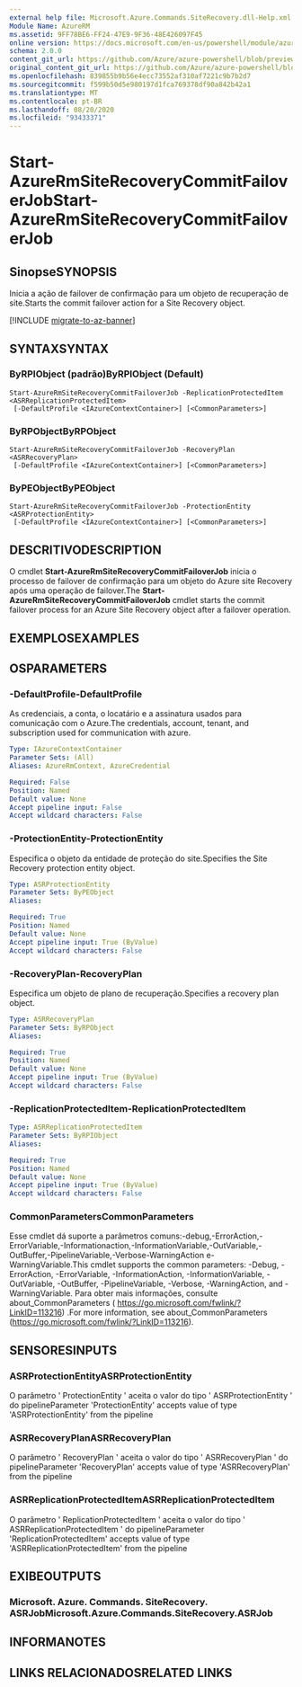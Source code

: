 ```yaml
---
external help file: Microsoft.Azure.Commands.SiteRecovery.dll-Help.xml
Module Name: AzureRM
ms.assetid: 9FF78BE6-FF24-47E9-9F36-48E426097F45
online version: https://docs.microsoft.com/en-us/powershell/module/azurerm.siterecovery/start-azurermsiterecoverycommitfailoverjob
schema: 2.0.0
content_git_url: https://github.com/Azure/azure-powershell/blob/preview/src/ResourceManager/SiteRecovery/Commands.SiteRecovery/help/Start-AzureRmSiteRecoveryCommitFailoverJob.md
original_content_git_url: https://github.com/Azure/azure-powershell/blob/preview/src/ResourceManager/SiteRecovery/Commands.SiteRecovery/help/Start-AzureRmSiteRecoveryCommitFailoverJob.md
ms.openlocfilehash: 839855b9b56e4ecc73552af310af7221c9b7b2d7
ms.sourcegitcommit: f599b50d5e980197d1fca769378df90a842b42a1
ms.translationtype: MT
ms.contentlocale: pt-BR
ms.lasthandoff: 08/20/2020
ms.locfileid: "93433371"
---
```

# <span data-ttu-id="61581-101">Start-AzureRmSiteRecoveryCommitFailoverJob</span><span class="sxs-lookup"><span data-stu-id="61581-101">Start-AzureRmSiteRecoveryCommitFailoverJob</span></span>

## <span data-ttu-id="61581-102">Sinopse</span><span class="sxs-lookup"><span data-stu-id="61581-102">SYNOPSIS</span></span>
<span data-ttu-id="61581-103">Inicia a ação de failover de confirmação para um objeto de recuperação de site.</span><span class="sxs-lookup"><span data-stu-id="61581-103">Starts the commit failover action for a Site Recovery object.</span></span>

[!INCLUDE [migrate-to-az-banner](../../includes/migrate-to-az-banner.md)]

## <span data-ttu-id="61581-104">SYNTAX</span><span class="sxs-lookup"><span data-stu-id="61581-104">SYNTAX</span></span>

### <span data-ttu-id="61581-105">ByRPIObject (padrão)</span><span class="sxs-lookup"><span data-stu-id="61581-105">ByRPIObject (Default)</span></span>
```
Start-AzureRmSiteRecoveryCommitFailoverJob -ReplicationProtectedItem <ASRReplicationProtectedItem>
 [-DefaultProfile <IAzureContextContainer>] [<CommonParameters>]
```

### <span data-ttu-id="61581-106">ByRPObject</span><span class="sxs-lookup"><span data-stu-id="61581-106">ByRPObject</span></span>
```
Start-AzureRmSiteRecoveryCommitFailoverJob -RecoveryPlan <ASRRecoveryPlan>
 [-DefaultProfile <IAzureContextContainer>] [<CommonParameters>]
```

### <span data-ttu-id="61581-107">ByPEObject</span><span class="sxs-lookup"><span data-stu-id="61581-107">ByPEObject</span></span>
```
Start-AzureRmSiteRecoveryCommitFailoverJob -ProtectionEntity <ASRProtectionEntity>
 [-DefaultProfile <IAzureContextContainer>] [<CommonParameters>]
```

## <span data-ttu-id="61581-108">DESCRITIVO</span><span class="sxs-lookup"><span data-stu-id="61581-108">DESCRIPTION</span></span>
<span data-ttu-id="61581-109">O cmdlet **Start-AzureRmSiteRecoveryCommitFailoverJob** inicia o processo de failover de confirmação para um objeto do Azure site Recovery após uma operação de failover.</span><span class="sxs-lookup"><span data-stu-id="61581-109">The **Start-AzureRmSiteRecoveryCommitFailoverJob** cmdlet starts the commit failover process for an Azure Site Recovery object after a failover operation.</span></span>

## <span data-ttu-id="61581-110">EXEMPLOS</span><span class="sxs-lookup"><span data-stu-id="61581-110">EXAMPLES</span></span>

## <span data-ttu-id="61581-111">OS</span><span class="sxs-lookup"><span data-stu-id="61581-111">PARAMETERS</span></span>

### <span data-ttu-id="61581-112">-DefaultProfile</span><span class="sxs-lookup"><span data-stu-id="61581-112">-DefaultProfile</span></span>
<span data-ttu-id="61581-113">As credenciais, a conta, o locatário e a assinatura usados para comunicação com o Azure.</span><span class="sxs-lookup"><span data-stu-id="61581-113">The credentials, account, tenant, and subscription used for communication with azure.</span></span>

```yaml
Type: IAzureContextContainer
Parameter Sets: (All)
Aliases: AzureRmContext, AzureCredential

Required: False
Position: Named
Default value: None
Accept pipeline input: False
Accept wildcard characters: False
```

### <span data-ttu-id="61581-114">-ProtectionEntity</span><span class="sxs-lookup"><span data-stu-id="61581-114">-ProtectionEntity</span></span>
<span data-ttu-id="61581-115">Especifica o objeto da entidade de proteção do site.</span><span class="sxs-lookup"><span data-stu-id="61581-115">Specifies the Site Recovery protection entity object.</span></span>

```yaml
Type: ASRProtectionEntity
Parameter Sets: ByPEObject
Aliases: 

Required: True
Position: Named
Default value: None
Accept pipeline input: True (ByValue)
Accept wildcard characters: False
```

### <span data-ttu-id="61581-116">-RecoveryPlan</span><span class="sxs-lookup"><span data-stu-id="61581-116">-RecoveryPlan</span></span>
<span data-ttu-id="61581-117">Especifica um objeto de plano de recuperação.</span><span class="sxs-lookup"><span data-stu-id="61581-117">Specifies a recovery plan object.</span></span>

```yaml
Type: ASRRecoveryPlan
Parameter Sets: ByRPObject
Aliases: 

Required: True
Position: Named
Default value: None
Accept pipeline input: True (ByValue)
Accept wildcard characters: False
```

### <span data-ttu-id="61581-118">-ReplicationProtectedItem</span><span class="sxs-lookup"><span data-stu-id="61581-118">-ReplicationProtectedItem</span></span>
```yaml
Type: ASRReplicationProtectedItem
Parameter Sets: ByRPIObject
Aliases: 

Required: True
Position: Named
Default value: None
Accept pipeline input: True (ByValue)
Accept wildcard characters: False
```

### <span data-ttu-id="61581-119">CommonParameters</span><span class="sxs-lookup"><span data-stu-id="61581-119">CommonParameters</span></span>
<span data-ttu-id="61581-120">Esse cmdlet dá suporte a parâmetros comuns:-debug,-ErrorAction,-ErrorVariable,-Informationaction,-InformationVariable,-OutVariable,-OutBuffer,-PipelineVariable,-Verbose-WarningAction e-WarningVariable.</span><span class="sxs-lookup"><span data-stu-id="61581-120">This cmdlet supports the common parameters: -Debug, -ErrorAction, -ErrorVariable, -InformationAction, -InformationVariable, -OutVariable, -OutBuffer, -PipelineVariable, -Verbose, -WarningAction, and -WarningVariable.</span></span> <span data-ttu-id="61581-121">Para obter mais informações, consulte about_CommonParameters ( https://go.microsoft.com/fwlink/?LinkID=113216) .</span><span class="sxs-lookup"><span data-stu-id="61581-121">For more information, see about_CommonParameters (https://go.microsoft.com/fwlink/?LinkID=113216).</span></span>

## <span data-ttu-id="61581-122">SENSORES</span><span class="sxs-lookup"><span data-stu-id="61581-122">INPUTS</span></span>

### <span data-ttu-id="61581-123">ASRProtectionEntity</span><span class="sxs-lookup"><span data-stu-id="61581-123">ASRProtectionEntity</span></span>
<span data-ttu-id="61581-124">O parâmetro ' ProtectionEntity ' aceita o valor do tipo ' ASRProtectionEntity ' do pipeline</span><span class="sxs-lookup"><span data-stu-id="61581-124">Parameter 'ProtectionEntity' accepts value of type 'ASRProtectionEntity' from the pipeline</span></span>

### <span data-ttu-id="61581-125">ASRRecoveryPlan</span><span class="sxs-lookup"><span data-stu-id="61581-125">ASRRecoveryPlan</span></span>
<span data-ttu-id="61581-126">O parâmetro ' RecoveryPlan ' aceita o valor do tipo ' ASRRecoveryPlan ' do pipeline</span><span class="sxs-lookup"><span data-stu-id="61581-126">Parameter 'RecoveryPlan' accepts value of type 'ASRRecoveryPlan' from the pipeline</span></span>

### <span data-ttu-id="61581-127">ASRReplicationProtectedItem</span><span class="sxs-lookup"><span data-stu-id="61581-127">ASRReplicationProtectedItem</span></span>
<span data-ttu-id="61581-128">O parâmetro ' ReplicationProtectedItem ' aceita o valor do tipo ' ASRReplicationProtectedItem ' do pipeline</span><span class="sxs-lookup"><span data-stu-id="61581-128">Parameter 'ReplicationProtectedItem' accepts value of type 'ASRReplicationProtectedItem' from the pipeline</span></span>

## <span data-ttu-id="61581-129">EXIBE</span><span class="sxs-lookup"><span data-stu-id="61581-129">OUTPUTS</span></span>

### <span data-ttu-id="61581-130">Microsoft. Azure. Commands. SiteRecovery. ASRJob</span><span class="sxs-lookup"><span data-stu-id="61581-130">Microsoft.Azure.Commands.SiteRecovery.ASRJob</span></span>

## <span data-ttu-id="61581-131">INFORMA</span><span class="sxs-lookup"><span data-stu-id="61581-131">NOTES</span></span>

## <span data-ttu-id="61581-132">LINKS RELACIONADOS</span><span class="sxs-lookup"><span data-stu-id="61581-132">RELATED LINKS</span></span>

